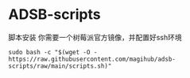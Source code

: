 # ADSB-scripts
脚本安装
你需要一个树莓派官方镜像，并配置好ssh环境

```
sudo bash -c "$(wget -O - https://raw.githubusercontent.com/magihub/adsb-scripts/raw/main/scripts.sh)"
```
